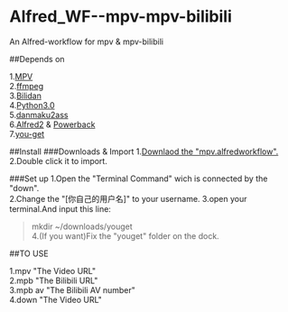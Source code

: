 # Alfred_WF--mpv-mpv-bilibili
An Alfred-workflow for mpv &amp; mpv-bilibili


##Depends on

1.[MPV](https://github.com/mpv-player/mpv)<br />
2.[ffmpeg](https://github.com/FFmpeg/FFmpeg)<br />
3.[Bilidan](https://github.com/m13253/BiliDan)<br />
4.[Python3.0](https://www.python.org/)<br />
5.[danmaku2ass](https://github.com/m13253/danmaku2ass)<br />
6.[Alfred2](https://www.alfredapp.com/) & [Powerback](https://www.alfredapp.com/powerpack/)<br />
7.[you-get](https://github.com/search?utf8=%E2%9C%93&q=you-get)<br />

##Install
 ###Downloads & Import
1.[Downlaod the "mpv.alfredworkflow".](https://github.com/JackMcKing/Alfred_WF--mpv-mpv-bilibili/blob/master/mpv.alfredworkflow?raw=true)<br />
2.Double click it to import.<br />
 
 ###Set up
1.Open the "Terminal Command" wich is connected by the "down".<br />
2.Change the "[你自己的用户名]" to your username.
3.open your terminal.And input this line:<br />
>mkdir ~/downloads/youget<br />
4.(If you want)Fix the "youget" folder on the dock.

##TO USE

1.mpv "The Video URL"<br />
2.mpb "The Bilibili URL"<br />
3.mpb av "The Bilibili AV number"<br />
4.down "The Video URL"<br />
